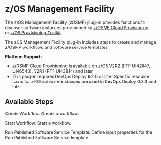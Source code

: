 
# z/OS Management Facility

The z/OS Management Facility (zOSMF) plug-in provides functions to discover software instances provisioned by [z/OSMF Cloud Provisioning](https://www.ibm.com/systems/z/os/zos/features/zosmf/) or [z/OS Provisioning Toolkit](https://developer.ibm.com/mainframe/products/zospt/).

The zOS Management Facility plug-in includes steps to create and manage z/OSMF workflows and software service templates.

**Platform Support:**

* z/OSMF Cloud Provisioning is available on z/OS V2R2 (PTF UI42847, UI46543), V2R1 (PTF UI43814) and later
* This plug-in requires DevOps Deploy 6.2.0 or later.Specific resource icons for z/OS software instances are used in DevOps Deploy 6.2.6 and later


## Available Steps

Create Workflow: Create a workflow.

Start Workflow: Start a workflow.

Run Published Software Service Template: Define input properties for the Run Published Software Service template.
